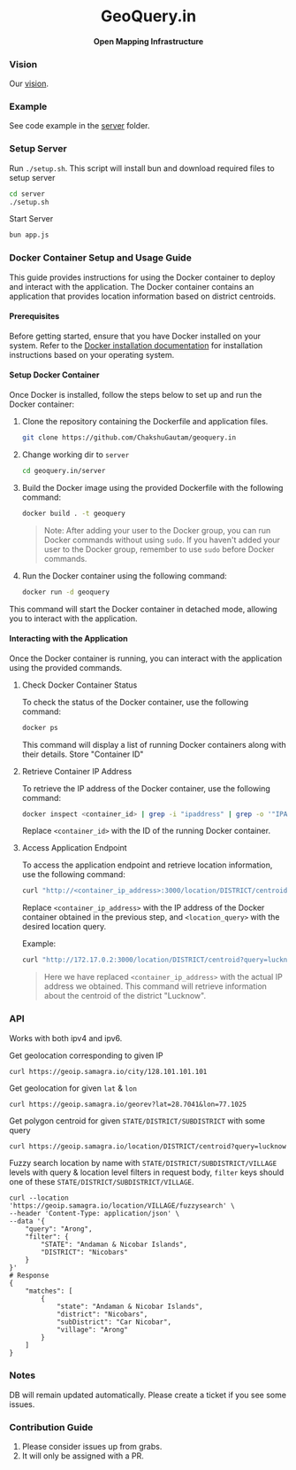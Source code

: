 <h1 align="center">GeoQuery.in</h1>
<h4 align="center">Open Mapping Infrastructure</h4>

### Vision
Our [vision](./vision.md).

### Example
See code example in the [server](./server/app.js) folder.

### Setup Server

Run `./setup.sh`. This script will install bun and download required files to setup server
```sh
cd server
./setup.sh
```

Start Server
```sh
bun app.js
```

### Docker Container Setup and Usage Guide

This guide provides instructions for using the Docker container to deploy and interact with the application. The Docker container contains an application that provides location information based on district centroids.

#### Prerequisites

Before getting started, ensure that you have Docker installed on your system. Refer to the [Docker installation documentation](https://docs.docker.com/get-docker/) for installation instructions based on your operating system.

#### Setup Docker Container

Once Docker is installed, follow the steps below to set up and run the Docker container:

1. Clone the repository containing the Dockerfile and application files.
    ```bash
    git clone https://github.com/ChakshuGautam/geoquery.in
    ```
2. Change working dir to `server`
    ```bash
    cd geoquery.in/server
    ```
4. Build the Docker image using the provided Dockerfile with the following command:

   ```bash
   docker build . -t geoquery
   ```
   > Note: After adding your user to the Docker group, you can run Docker commands without using `sudo`. If you haven't added your user to the Docker group, remember to use `sudo` before Docker commands.

5. Run the Docker container using the following command:

   ```bash
   docker run -d geoquery
   ```

This command will start the Docker container in detached mode, allowing you to interact with the application.

#### Interacting with the Application

Once the Docker container is running, you can interact with the application using the provided commands.

1. Check Docker Container Status

    To check the status of the Docker container, use the following command:
    
    ```bash
    docker ps
    ```
    
    This command will display a list of running Docker containers along with their details. Store "Container ID"

2. Retrieve Container IP Address

    To retrieve the IP address of the Docker container, use the following command:
    
    ```bash
    docker inspect <container_id> | grep -i "ipaddress" | grep -o '"IPAddress": "[^"]*' | grep -o '[^"]*$' | head -n1
    ```
    
    Replace `<container_id>` with the ID of the running Docker container.

3. Access Application Endpoint

    To access the application endpoint and retrieve location information, use the following command:
    
    ```bash
    curl "http://<container_ip_address>:3000/location/DISTRICT/centroid?query=<location_query>"
    ```
    
    Replace `<container_ip_address>` with the IP address of the Docker container obtained in the previous step, and `<location_query>` with the desired location query.
    
    Example:
    
    ```bash
    curl "http://172.17.0.2:3000/location/DISTRICT/centroid?query=lucknow"
    ```
    > Here we have replaced `<container_ip_address>` with the actual IP address we obtained.
    This command will retrieve information about the centroid of the district "Lucknow".


### API
Works with both ipv4 and ipv6.

Get geolocation corresponding to given IP
```sh
curl https://geoip.samagra.io/city/128.101.101.101
```

Get geolocation for given `lat` & `lon`
```shell
curl https://geoip.samagra.io/georev?lat=28.7041&lon=77.1025
```

Get polygon centroid for given `STATE/DISTRICT/SUBDISTRICT` with some query
```shell
curl https://geoip.samagra.io/location/DISTRICT/centroid?query=lucknow
```

Fuzzy search location by name with `STATE/DISTRICT/SUBDISTRICT/VILLAGE` levels with query & location level filters in request body, `filter` keys should one of these `STATE/DISTRICT/SUBDISTRICT/VILLAGE`.
```shell
curl --location 'https://geoip.samagra.io/location/VILLAGE/fuzzysearch' \
--header 'Content-Type: application/json' \
--data '{
    "query": "Arong",
    "filter": {
        "STATE": "Andaman & Nicobar Islands",
        "DISTRICT": "Nicobars"
    }
}'
# Response
{
    "matches": [
        {
            "state": "Andaman & Nicobar Islands",
            "district": "Nicobars",
            "subDistrict": "Car Nicobar",
            "village": "Arong"
        }
    ]
}
```
### Notes

DB will remain updated automatically. Please create a ticket if you see some issues.


### Contribution Guide
1. Please consider issues up from grabs.
2. It will only be assigned with a PR.
